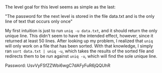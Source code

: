 The level goal for this level seems as simple as the last:

"The password for the next level is stored in the file data.txt and is the only line of text that occurs only once"

My first intuition is just to run `uniq -u data.txt`, and it should return the only unique line. This didn't seem to have the intended effect, however, since it returned at least 50 lines. After looking up my problem, I realized that `uniq` will only work on a file that has been sorted. With that knowledge, I simply ran `sort data.txt | uniq -u`, which takes the results of the sorted file and redirects them to be run against `uniq -u`, which will find the sole unique line.

Password: UsvVyFSfZZWbi6wgC7dAFyFuR6jQQUhR
